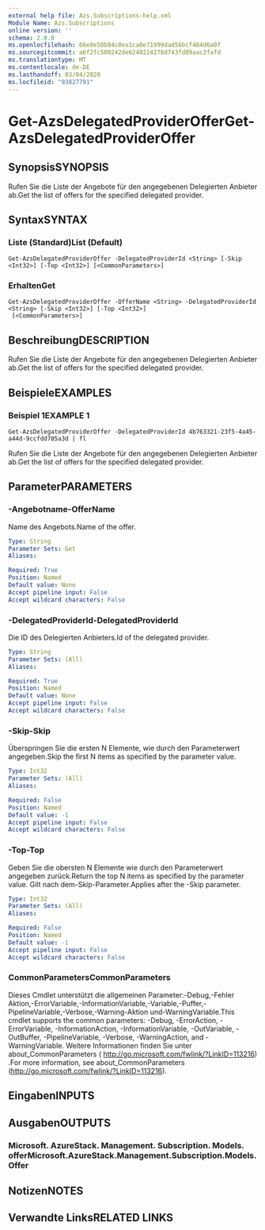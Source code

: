 ```yaml
---
external help file: Azs.Subscriptions-help.xml
Module Name: Azs.Subscriptions
online version: ''
schema: 2.0.0
ms.openlocfilehash: 66e8e58b84c0ea1ca0e71999dad56bcf464d6a0f
ms.sourcegitcommit: a6f2fc500242de6248224278d743fd09aac2fafd
ms.translationtype: MT
ms.contentlocale: de-DE
ms.lasthandoff: 03/04/2020
ms.locfileid: "93827791"
---
```

# <span data-ttu-id="a290d-101">Get-AzsDelegatedProviderOffer</span><span class="sxs-lookup"><span data-stu-id="a290d-101">Get-AzsDelegatedProviderOffer</span></span>

## <span data-ttu-id="a290d-102">Synopsis</span><span class="sxs-lookup"><span data-stu-id="a290d-102">SYNOPSIS</span></span>
<span data-ttu-id="a290d-103">Rufen Sie die Liste der Angebote für den angegebenen Delegierten Anbieter ab.</span><span class="sxs-lookup"><span data-stu-id="a290d-103">Get the list of offers for the specified delegated provider.</span></span>

## <span data-ttu-id="a290d-104">Syntax</span><span class="sxs-lookup"><span data-stu-id="a290d-104">SYNTAX</span></span>

### <span data-ttu-id="a290d-105">Liste (Standard)</span><span class="sxs-lookup"><span data-stu-id="a290d-105">List (Default)</span></span>
```
Get-AzsDelegatedProviderOffer -DelegatedProviderId <String> [-Skip <Int32>] [-Top <Int32>] [<CommonParameters>]
```

### <span data-ttu-id="a290d-106">Erhalten</span><span class="sxs-lookup"><span data-stu-id="a290d-106">Get</span></span>
```
Get-AzsDelegatedProviderOffer -OfferName <String> -DelegatedProviderId <String> [-Skip <Int32>] [-Top <Int32>]
 [<CommonParameters>]
```

## <span data-ttu-id="a290d-107">Beschreibung</span><span class="sxs-lookup"><span data-stu-id="a290d-107">DESCRIPTION</span></span>
<span data-ttu-id="a290d-108">Rufen Sie die Liste der Angebote für den angegebenen Delegierten Anbieter ab.</span><span class="sxs-lookup"><span data-stu-id="a290d-108">Get the list of offers for the specified delegated provider.</span></span>

## <span data-ttu-id="a290d-109">Beispiele</span><span class="sxs-lookup"><span data-stu-id="a290d-109">EXAMPLES</span></span>

### <span data-ttu-id="a290d-110">Beispiel 1</span><span class="sxs-lookup"><span data-stu-id="a290d-110">EXAMPLE 1</span></span>
```
Get-AzsDelegatedProviderOffer -DelegatedProviderId 4b763321-23f5-4a45-a44d-9ccfdd705a3d | fl
```

<span data-ttu-id="a290d-111">Rufen Sie die Liste der Angebote für den angegebenen Delegierten Anbieter ab.</span><span class="sxs-lookup"><span data-stu-id="a290d-111">Get the list of offers for the specified delegated provider.</span></span>

## <span data-ttu-id="a290d-112">Parameter</span><span class="sxs-lookup"><span data-stu-id="a290d-112">PARAMETERS</span></span>

### <span data-ttu-id="a290d-113">-Angebotname</span><span class="sxs-lookup"><span data-stu-id="a290d-113">-OfferName</span></span>
<span data-ttu-id="a290d-114">Name des Angebots.</span><span class="sxs-lookup"><span data-stu-id="a290d-114">Name of the offer.</span></span>

```yaml
Type: String
Parameter Sets: Get
Aliases:

Required: True
Position: Named
Default value: None
Accept pipeline input: False
Accept wildcard characters: False
```

### <span data-ttu-id="a290d-115">-DelegatedProviderId</span><span class="sxs-lookup"><span data-stu-id="a290d-115">-DelegatedProviderId</span></span>
<span data-ttu-id="a290d-116">Die ID des Delegierten Anbieters.</span><span class="sxs-lookup"><span data-stu-id="a290d-116">Id of the delegated provider.</span></span>

```yaml
Type: String
Parameter Sets: (All)
Aliases:

Required: True
Position: Named
Default value: None
Accept pipeline input: False
Accept wildcard characters: False
```

### <span data-ttu-id="a290d-117">-Skip</span><span class="sxs-lookup"><span data-stu-id="a290d-117">-Skip</span></span>
<span data-ttu-id="a290d-118">Überspringen Sie die ersten N Elemente, wie durch den Parameterwert angegeben.</span><span class="sxs-lookup"><span data-stu-id="a290d-118">Skip the first N items as specified by the parameter value.</span></span>

```yaml
Type: Int32
Parameter Sets: (All)
Aliases:

Required: False
Position: Named
Default value: -1
Accept pipeline input: False
Accept wildcard characters: False
```

### <span data-ttu-id="a290d-119">-Top</span><span class="sxs-lookup"><span data-stu-id="a290d-119">-Top</span></span>
<span data-ttu-id="a290d-120">Geben Sie die obersten N Elemente wie durch den Parameterwert angegeben zurück.</span><span class="sxs-lookup"><span data-stu-id="a290d-120">Return the top N items as specified by the parameter value.</span></span>
<span data-ttu-id="a290d-121">Gilt nach dem-Skip-Parameter.</span><span class="sxs-lookup"><span data-stu-id="a290d-121">Applies after the -Skip parameter.</span></span>

```yaml
Type: Int32
Parameter Sets: (All)
Aliases:

Required: False
Position: Named
Default value: -1
Accept pipeline input: False
Accept wildcard characters: False
```

### <span data-ttu-id="a290d-122">CommonParameters</span><span class="sxs-lookup"><span data-stu-id="a290d-122">CommonParameters</span></span>
<span data-ttu-id="a290d-123">Dieses Cmdlet unterstützt die allgemeinen Parameter:-Debug,-Fehler Aktion,-ErrorVariable,-InformationVariable,-Variable,-Puffer,-PipelineVariable,-Verbose,-Warning-Aktion und-WarningVariable.</span><span class="sxs-lookup"><span data-stu-id="a290d-123">This cmdlet supports the common parameters: -Debug, -ErrorAction, -ErrorVariable, -InformationAction, -InformationVariable, -OutVariable, -OutBuffer, -PipelineVariable, -Verbose, -WarningAction, and -WarningVariable.</span></span> <span data-ttu-id="a290d-124">Weitere Informationen finden Sie unter about_CommonParameters ( http://go.microsoft.com/fwlink/?LinkID=113216) .</span><span class="sxs-lookup"><span data-stu-id="a290d-124">For more information, see about_CommonParameters (http://go.microsoft.com/fwlink/?LinkID=113216).</span></span>

## <span data-ttu-id="a290d-125">Eingaben</span><span class="sxs-lookup"><span data-stu-id="a290d-125">INPUTS</span></span>

## <span data-ttu-id="a290d-126">Ausgaben</span><span class="sxs-lookup"><span data-stu-id="a290d-126">OUTPUTS</span></span>

### <span data-ttu-id="a290d-127">Microsoft. AzureStack. Management. Subscription. Models. offer</span><span class="sxs-lookup"><span data-stu-id="a290d-127">Microsoft.AzureStack.Management.Subscription.Models.Offer</span></span>

## <span data-ttu-id="a290d-128">Notizen</span><span class="sxs-lookup"><span data-stu-id="a290d-128">NOTES</span></span>

## <span data-ttu-id="a290d-129">Verwandte Links</span><span class="sxs-lookup"><span data-stu-id="a290d-129">RELATED LINKS</span></span>
